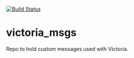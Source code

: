 [![Build Status](https://travis-ci.org/kittcar/kitt_msgs.svg?branch=master)](https://travis-ci.org/kittcar/kitt_msgs)
# victoria_msgs
Repo to hold custom messages used with Victoria. 
